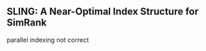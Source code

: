 ## SLING: A Near-Optimal Index Structure for SimRank
                 
parallel indexing not correct

                                                                                                                                                                                                                                                                                                                                                           